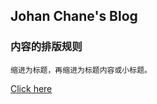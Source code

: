 ## Johan Chane's Blog

### 内容的排版规则
    缩进为标题，再缩进为标题内容或小标题。
    
[Click here](https://github.com/JohanChane/JohanChane.github.io)
